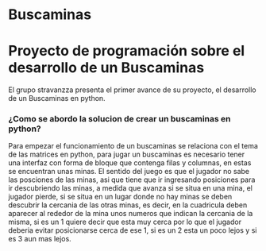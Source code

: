 # Buscaminas
# Proyecto de programación sobre el desarrollo de un Buscaminas 
El grupo stravanzza presenta el primer avance de su proyecto, el desarrollo de un Buscaminas en python.
### ¿Como se abordo la solucion de crear un buscaminas en python?
Para empezar el funcionamiento de un buscaminas se relaciona con el tema de las matrices en python, para jugar un buscaminas es necesario tener una interfaz con forma de bloque que contenga filas y columnas, en estas se encuentran unas minas. El sentido del juego es que el jugador no sabe las posciones de las minas, asi que tiene que ir ingresando posiciones para ir descubriendo las minas, a medida que avanza si se situa en una mina, el jugador pierde, si se situa en un lugar donde no hay minas se deben descubrir la cercania de las otras minas, es decir, en la cuadricula deben aparecer al rededor de la mina unos numeros que indican la cercania de la misma, si es un 1 quiere decir que esta muy cerca por lo que el jugador deberia evitar posicionarse cerca de ese 1, si es un 2 esta un poco lejos y si es 3 aun mas lejos.


